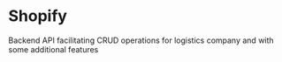 # Shopify
Backend API facilitating CRUD operations for logistics company and with some additional features
